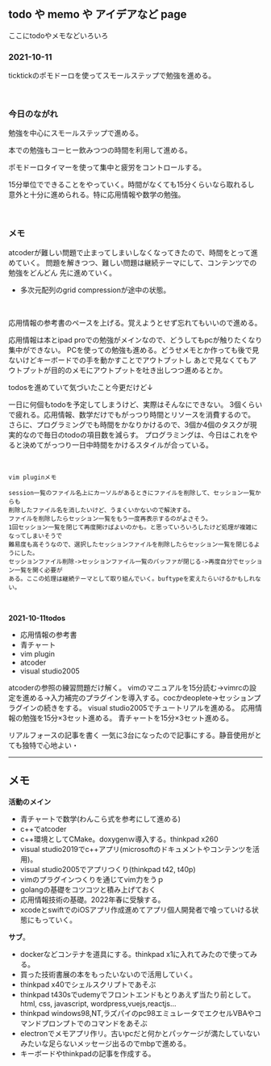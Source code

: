 ## todo や memo や アイデアなど page

ここにtodoやメモなどいろいろ

### 2021-10-11

ticktickのポモドーロを使ってスモールステップで勉強を進める。

<br />

### 今日のながれ

勉強を中心にスモールステップで進める。

本での勉強もコーヒー飲みつつの時間を利用して進める。

ポモドーロタイマーを使って集中と疲労をコントロールする。

15分単位でできることをやっていく。時間がなくても15分くらいなら取れるし
意外と十分に進められる。特に応用情報や数学の勉強。

<br />

### メモ

atcoderが難しい問題で止まってしまいしなくなってきたので、時間をとって進めていく。
問題を解きつつ、難しい問題は継続テーマにして、コンテンツでの勉強をどんどん
先に進めていく。

- 多次元配列のgrid compressionが途中の状態。

<br />

応用情報の参考書のペースを上げる。覚えようとせず忘れてもいいので進める。

応用情報は本とipad proでの勉強がメインなので、どうしてもpcが触りたくなり集中ができない。
PCを使っての勉強も進める。どうせメモとか作っても後で見ないけどキーボードでの手を動かすことでアウトプットし
あとで見なくてもアウトプットが目的のメモにアウトプットを吐き出しつつ進めるとか。

todosを進めていて気づいたこと今更だけど↓

一日に何個もtodoを予定してしまうけど、実際はそんなにできない。
3個くらいで疲れる。応用情報、数学だけでもがっつり時間とリソースを消費するので。
さらに、プログラミングでも時間をかなりかけるので、3個か4個のタスクが現実的なので毎日のtodoの項目数を減らす。
プログラミングは、今日はこれをやると決めてがっつり一日中時間をかけるスタイルが合っている。

<br />

```
vim pluginメモ

session一覧のファイル名上にカーソルがあるときにファイルを削除して、セッション一覧からも
削除したファイル名を消したいけど、うまくいかないので解決する。
ファイルを削除したらセッション一覧をもう一度再表示するのがよさそう。
1回セッション一覧を閉じて再度開けばよいのかも。と思っていろいろしたけど処理が複雑になってしまいそうで
難易度も高そうなので、選択したセッションファイルを削除したらセッション一覧を閉じるようにした。
セッションファイル削除->セッションファイル一覧のバッファが閉じる->再度自分でセッション一覧を開く必要が
ある。ここの処理は継続テーマとして取り組んでいく。buftypeを変えたらいけるかもしれない。
```

<br />

**2021-10-11todos**

- 応用情報の参考書
- 青チャート
- vim plugin
- atcoder
- visual studio2005

atcoderの参照の練習問題だけ解く。
vimのマニュアルを15分読む→vimrcの設定を進める→入力補完のプラグインを導入する。cocかdeoplete→セッションプラグインの続きをする。
visual studio2005でチュートリアルを進める。
応用情報の勉強を15分×3セット進める。
青チャートを15分×3セット進める。

リアルフォースの記事を書く
一気に3台になったので記事にする。静音使用がとても独特で心地よい・

***

## メモ
**活動のメイン**
- 青チャートで数学(わんこら式を参考にして進める)
- c++でatcoder
- c++環境としてCMake。doxygenｗ導入する。thinkpad x260
- visual studio2019でc++アプリ(microsoftのドキュメントやコンテンツを活用)。
- visual studio2005でアプリつくり(thinkpad t42, t40p)
- vimのプラグインつくりを通じてvim力をうｐ
- golangの基礎をコツコツと積み上げておく
- 応用情報技術の基礎。2022年春に受験する。
- xcodeとswiftでのiOSアプリ作成進めてアプリ個人開発者で喰っていける状態にもっていく。

**サブ**。
- dockerなどコンテナを道具にする。thinkpad x1に入れてみたので使ってみる。
- 買った技術書展の本をもったいないので活用していく。
- thinkpad x40でシェルスクリプトであそぶ
- thinkpad t430sでudemyでフロントエンドもとりあえず当たり前として。html, css, javascript, wordpress,vuejs,reactjs...
- thinkpad windows98,NT,ラズパイのpc98エミュレータでエクセルVBAやコマンドプロンプトでのコマンドをあそぶ
- electronでメモアプリ作リ。古いpcだと何かとパッケージが満たしていないみたいな足らないメッセージ出るのでmbpで進める。
- キーボードやthinkpadの記事を作成する。

